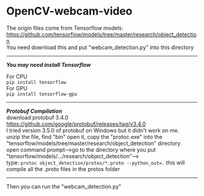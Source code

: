# OpenCV-webcam-video
 
The origin files come from Tensorflow models:  
https://github.com/tensorflow/models/tree/master/research/object_detection  
You need download this and put "webcam_detection.py" into this directory

---
***You may need install Tensorflow***

For CPU  
`pip install tensorflow`  
For GPU  
`pip install tensorflow-gpu`

---

***Protobuf Compilation***  
download protobuf 3.4.0 https://github.com/google/protobuf/releases/tag/v3.4.0  
I tried version 3.5.0 of protobuf on Windows but it didn't work on me.  
unzip the file, find "bin" open it, copy the "protoc.exe" into the "tensorflow/models/tree/master/research/object_detection" directory  
open command prompt-->go to the directory where you put "tensorflow/models/.../research/object_detection"-->  
type: `protoc object_detection/protos/*.proto --python_out=.` this will compile all the .proto files in the protos folder  

---
Then you can run the "webcam_detection.py"
